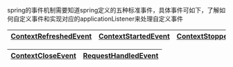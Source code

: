 


spring的事件机制需要知道spring定义的五种标准事件，具体事件可如下，了解如何自定义事件和实现对应的applicationListener来处理自定义事件

[ContextRefreshedEvent](https://github.com/stevenli91748/JAVA-Architecture/blob/master/JAVA%20Framework/Spring/Spring基础知识/事件机制---ContextRefreshedEvent.md)|[ContextStartedEvent](https://github.com/stevenli91748/JAVA-Architecture/blob/master/JAVA%20Framework/Spring/Spring基础知识/事件机制---ContextStartedEvent.md)|[ContextStoppedEvent](https://github.com/stevenli91748/JAVA-Architecture/blob/master/JAVA%20Framework/Spring/Spring基础知识/事件机制---ContextStoppedEvent.md)|
---|---|---|

[ContextCloseEvent](https://github.com/stevenli91748/JAVA-Architecture/blob/master/JAVA%20Framework/Spring/Spring基础知识/事件机制---ContextCloseEvent.md)|[RequestHandledEvent](https://github.com/stevenli91748/JAVA-Architecture/blob/master/JAVA%20Framework/Spring/Spring基础知识/事件机制---RequestHandledEvent.md)|
---|---|


